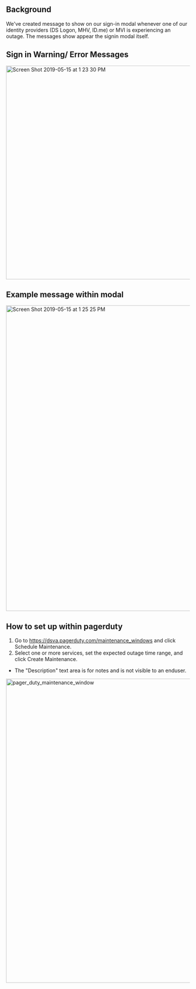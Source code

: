 ## Background
We've created message to show on our sign-in modal whenever one of our identity providers (DS Logon, MHV, ID.me) or MVI is experiencing an outage. The messages show appear the signin modal itself.

## Sign in Warning/ Error Messages
<img width="584" alt="Screen Shot 2019-05-15 at 1 23 30 PM" src="https://user-images.githubusercontent.com/21130918/57795756-c33b3780-7714-11e9-87ae-0894afbcf3eb.png">


## Example message within modal
<img width="835" alt="Screen Shot 2019-05-15 at 1 25 25 PM" src="https://user-images.githubusercontent.com/21130918/57795838-f4b40300-7714-11e9-8670-ea8d069961da.png">


## How to set up within pagerduty
1. Go to https://dsva.pagerduty.com/maintenance_windows and click Schedule Maintenance. 
2. Select one or more services, set the expected outage time range, and click Create Maintenance.  
- The "Description" text area is for notes and is not visible to an enduser.
<img width="831" alt="pager_duty_maintenance_window" src="https://user-images.githubusercontent.com/19188/58024022-42e35080-7adf-11e9-9275-745800dba54b.png">

